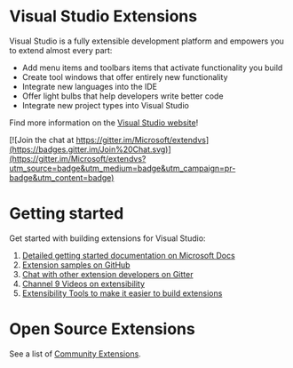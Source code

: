 # Visual Studio Extensions

Visual Studio is a fully extensible development platform and  empowers you to extend almost every part:

* Add menu items and toolbars items that activate functionality you build
* Create tool windows that offer entirely new functionality
* Integrate new languages into the IDE
* Offer light bulbs that help developers write better code
* Integrate new project types into Visual Studio
 
Find more information on the [Visual Studio website](http://aka.ms/extendvs)!

[![Join the chat at https://gitter.im/Microsoft/extendvs](https://badges.gitter.im/Join%20Chat.svg)](https://gitter.im/Microsoft/extendvs?utm_source=badge&utm_medium=badge&utm_campaign=pr-badge&utm_content=badge)

# Getting started

Get started with building extensions for Visual Studio:

1. [Detailed getting started documentation on Microsoft Docs](https://aka.ms/o5gv1m)
2. [Extension samples on GitHub](http://aka.ms/j11bl6)
3. [Chat with other extension developers on Gitter](http://aka.ms/n5irj8)
4. [Channel 9 Videos on extensibility](https://aka.ms/spn6s4)
5. [Extensibility Tools to make it easier to build extensions](http://aka.ms/lcgbsr) 

# Open Source Extensions
See a list of [Community Extensions](CommunityExtensions.md).
